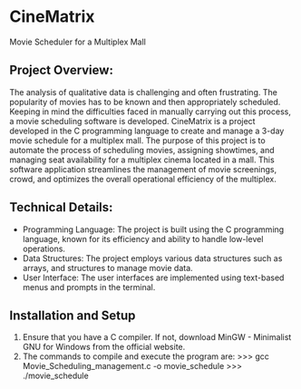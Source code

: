 # CineMatrix
Movie Scheduler for a Multiplex Mall

## Project Overview:
The analysis of qualitative data is challenging and often frustrating. The popularity of movies has to be known and then appropriately scheduled. Keeping in mind the difficulties faced in manually carrying out this process, a movie scheduling software is developed. 
CineMatrix is a project developed in the C programming language to create and manage a 3-day movie schedule for a multiplex mall. The purpose of this project is to automate the process of scheduling movies, assigning showtimes, and managing seat availability for a multiplex cinema located in a mall. This software application streamlines the management of movie screenings, crowd, and optimizes the overall operational efficiency of the multiplex.

## Technical Details:
- Programming Language: The project is built using the C programming language, known for its efficiency and ability to handle low-level operations.
- Data Structures: The project employs various data structures such as arrays, and structures to manage movie data.
- User Interface: The user interfaces are implemented using text-based menus and prompts in the terminal.

## Installation and Setup
1. Ensure that you have a C compiler. If not, download MinGW - Minimalist GNU for Windows from the official website. 
2. The commands to compile and execute the program are:
        >>> gcc Movie_Scheduling_management.c -o movie_schedule
        >>> ./movie_schedule
